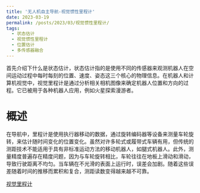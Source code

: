```yaml
---
title: '无人机自主导航-视觉惯性里程计'
date: 2023-03-19
permalink: /posts/2023/03/视觉惯性里程计/
tags:
  - 状态估计
  - 视觉惯性里程计
  - 位置估计
  - 多传感器融合
---
```


  首先介绍下什么是状态估计，状态估计指的是使用不同的传感器来观测机器人在空间运动过程中每时每刻的位置、速度、姿态这三个核心的物理信息。在机器人和计算机视觉中，视觉里程计是通过分析相关相机图像来确定机器人位置和方向的过程。它已被用于各种机器人应用，例如火星探索漫游者。

概述
======

  在导航中，里程计是使用执行器移动的数据，通过旋转编码器等设备来测量车轮旋转，来估计随时间变化的位置变化。虽然对许多轮式或履带式车辆有用，但传统的测距技术不能适用于具有非标准运动方法的移动机器人，如腿式机器人。此外，测量精度普遍存在精度问题，因为与车轮旋转相比，车轮往往在地板上滑动和滑动，导致行驶距离不均匀。当车辆在不光滑的表面上运行时，误差会加剧。随着这些误差随着时间的推移而累积和复合，测距读数变得越来越不可靠。

[视觉里程计](https://en.wikipedia.org/wiki/Visual_odometry)

